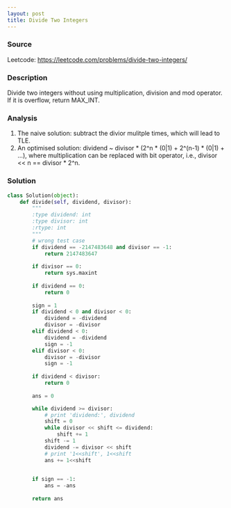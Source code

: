 ```yaml
---
layout: post
title: Divide Two Integers
---
```


### Source
Leetcode: https://leetcode.com/problems/divide-two-integers/

### Description
Divide two integers without using multiplication, division and mod operator.  
If it is overflow, return MAX_INT.

### Analysis
1. The naive solution: subtract the divior mulitple times, which will lead to TLE.
2. An optimised solution: dividend ~ divisor * (2^n * (0|1) + 2^(n-1) * (0|1) + ...), where multiplication can be replaced with bit operator, i.e., divisor << n == divisor * 2^n.


### Solution
```python
class Solution(object):
    def divide(self, dividend, divisor):
        """
        :type dividend: int
        :type divisor: int
        :rtype: int
        """
        # wrong test case
        if dividend == -2147483648 and divisor == -1:
            return 2147483647
        
        if divisor == 0:
            return sys.maxint
        
        if dividend == 0:
            return 0
        
        sign = 1
        if dividend < 0 and divisor < 0:
            dividend = -dividend
            divisor = -divisor
        elif dividend < 0:
            dividend = -dividend
            sign = -1
        elif divisor < 0:
            divisor = -divisor
            sign = -1
        
        if dividend < divisor:
            return 0
        
        ans = 0

        while dividend >= divisor:
            # print 'dividend:', dividend
            shift = 0
            while divisor << shift <= dividend:
                shift += 1
            shift -= 1
            dividend -= divisor << shift
            # print '1<<shift', 1<<shift
            ans += 1<<shift

            
        if sign == -1:
            ans = -ans
            
        return ans
```
